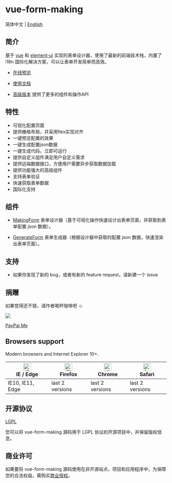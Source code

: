# vue-form-making

简体中文 | [English](./README.md)

## 简介

基于 [vue](https://github.com/vuejs/vue) 和 [element-ui](https://github.com/ElemeFE/element) 实现的表单设计器，使用了最新的前端技术栈，内置了 i18n 国际化解决方案，可以让表单开发简单而高效。

- [在线预览](http://form.xiaoyaoji.cn/basic-version)

- [使用文档](http://docs.form.xiaoyaoji.cn)

- [高级版本](http://form.xiaoyaoji.cn) 提供了更多的组件和操作API

## 特性

* 可视化配置页面
* 提供栅格布局，并采用flex实现对齐
* 一键预览配置的效果
* 一键生成配置json数据
* 一键生成代码，立即可运行
* 提供自定义组件满足用户自定义需求
* 提供远端数据接口，方便用户需要异步获取数据加载
* 提供功能强大的高级组件
* 支持表单验证
* 快速获取表单数据
* 国际化支持

## 组件

- [MakingForm](http://docs.form.xiaoyaoji.cn/zh/guide/making-form.html) 表单设计器（基于可视化操作快速设计出表单页面，并获取到表单配置 json 数据）。

- [GenerateForm](http://docs.form.xiaoyaoji.cn/zh/guide/generate-form.html) 表单生成器（根据设计器中获取的配置 json 数据，快速渲染出表单页面）。

## 支持

* 如果你发现了新的 bug，或者有新的 feature request，请新建一个 issue

## 捐赠 

如果觉得还不错，请作者喝杯咖啡吧 ☺

![](http://docs.form.xiaoyaoji.cn/donation.jpeg)

[PayPal Me](https://paypal.me/gavinzhulei)

## Browsers support

Modern browsers and Internet Explorer 10+.

| [<img src="https://raw.githubusercontent.com/alrra/browser-logos/master/src/edge/edge_48x48.png" alt="IE / Edge" width="24px" height="24px" />](https://godban.github.io/browsers-support-badges/)</br>IE / Edge | [<img src="https://raw.githubusercontent.com/alrra/browser-logos/master/src/firefox/firefox_48x48.png" alt="Firefox" width="24px" height="24px" />](https://godban.github.io/browsers-support-badges/)</br>Firefox | [<img src="https://raw.githubusercontent.com/alrra/browser-logos/master/src/chrome/chrome_48x48.png" alt="Chrome" width="24px" height="24px" />](https://godban.github.io/browsers-support-badges/)</br>Chrome | [<img src="https://raw.githubusercontent.com/alrra/browser-logos/master/src/safari/safari_48x48.png" alt="Safari" width="24px" height="24px" />](https://godban.github.io/browsers-support-badges/)</br>Safari |
| --------- | --------- | --------- | --------- |
| IE10, IE11, Edge| last 2 versions| last 2 versions| last 2 versions

## 开源协议

[LGPL](https://opensource.org/licenses/LGPL-3.0)

您可以将 vue-form-making 源码用于 LGPL 协议的开源项目中，并保留版权信息。

## 商业许可

如果要将 vue-form-making 源码使用在非开源站点，项目和应用程序中，为保障您的合法权益，需购买[商业授权](http://form.xiaoyaoji.cn/pricing)。